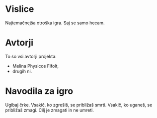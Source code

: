 # Vislice

Najtemačnejša otroška igra. Saj se samo hecam.

# Avtorji

To so vsi avtorji projekta:

- Melina Physicos Fifolt,
- drugih ni.

# Navodila za igro

Ugibaj črke. Vsakič. ko zgrešiš, se približaš smrti.
Vsakič, ko uganeš, se približaš zmagi.
Cilj je zmagati in ne umreti.